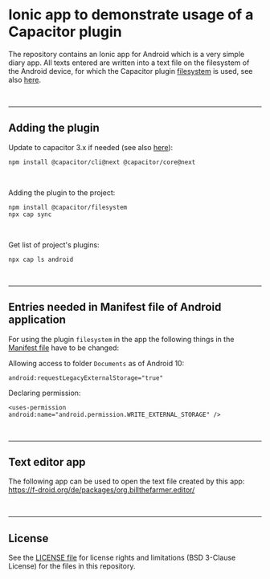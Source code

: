 # Ionic app to demonstrate usage of a Capacitor plugin #

The repository contains an Ionic app for Android which is a very simple diary app.
All texts entered are written into a text file on the filesystem of the Android device,
for which the Capacitor plugin [filesystem](https://capacitorjs.com/docs/v3/apis/filesystem)
is used, see also [here](https://www.npmjs.com/package/@capacitor/filesystem).

<br>

----

## Adding the plugin ##

Update to capacitor 3.x if needed (see also [here](https://capacitorjs.com/docs/v3/updating/3-0)):
```
npm install @capacitor/cli@next @capacitor/core@next
```

<br>

Adding the plugin to the project:
```
npm install @capacitor/filesystem
npx cap sync
```

<br>

Get list of project's plugins:
```
npx cap ls android
```

<br>

----

## Entries needed in Manifest file of Android application ##

For using the plugin `filesystem` in the app the following things in the [Manifest file](android/app/src/main/AndroidManifest.xml) have to be changed:

Allowing access to folder `Documents` as of Android 10:
```
android:requestLegacyExternalStorage="true"
```

Declaring permission:
```
<uses-permission android:name="android.permission.WRITE_EXTERNAL_STORAGE" />
```

<br>

----

## Text editor app ##

The following app can be used to open the text file created by this app: 
https://f-droid.org/de/packages/org.billthefarmer.editor/

<br>

----

## License ##

See the [LICENSE file](LICENSE.md) for license rights and limitations (BSD 3-Clause License) for the files in this repository.

<br>